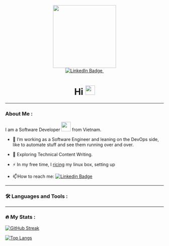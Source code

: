 <div id="header" align="center">
  <img src="https://media.giphy.com/media/o0vwzuFwCGAFO/giphy.gif" width="200"/>
</div>

<div id="badges" align="center">
  <a href="https://www.linkedin.com/in/quyenlt1812/" target="_blank">
    <img src="https://img.shields.io/badge/Linkedin-blue?style=flat&logo=linkedin&logoColor=white" alt="LinkedIn Badge"/>
  </a>
  <img src="https://komarev.com/ghpvc/?username=Foxhound401&style=flat-square&color=blue" alt=""/>
</div>

<h1 align="center">
  Hi
  <img src="https://media.giphy.com/media/hvRJCLFzcasrR4ia7z/giphy.gif" width="30px"/>
</h1>

---

### About Me :
I am a Software Developer <img src="https://media.giphy.com/media/WUlplcMpOCEmTGBtBW/giphy.gif" width="30"> from Vietnam.

- :telescope: I’m working as a Software Engineer and leaning on the DevOps side, like to automate stuff and see them running over and over.

- :seedling: Exploring Technical Content Writing.

- :zap: In my free time, I [ricing](https://www.reddit.com/r/unixporn/wiki/themeing/dictionary#wiki_rice) my linux box, setting up 

- :mailbox:How to reach me: [![Linkedin Badge](https://img.shields.io/badge/Linkedin-blue?style=flat&logo=Linkedin&logoColor=white)](https://www.linkedin.com/in/phuc-phung-a3057a134)

---

### :hammer_and_wrench: Languages and Tools :


---

### :fire: My Stats :
[![GitHub Streak](http://github-readme-streak-stats.herokuapp.com?user=Foxhound401&theme=react&hide_border=true&date_format=M%20j%5B%2C%20Y%5D)](https://git.io/streak-stats)

[![Top Langs](https://github-readme-stats.vercel.app/api/top-langs/?username=Foxhound401&layout=compact&theme=react&hide_border=true&count_private=true)](https://github.com/anuraghazra/github-readme-stats)

